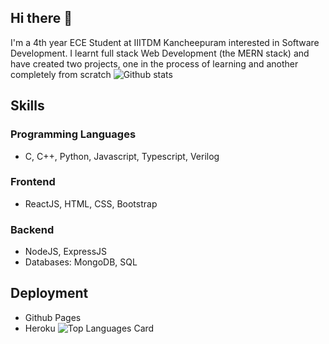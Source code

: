 ## Hi there 👋
I'm a 4th year ECE Student at IIITDM Kancheepuram interested in Software Development. I learnt full stack Web Development (the MERN stack) and have created two projects, one in the process of learning and another completely from scratch
![Github stats](https://github-readme-stats.vercel.app/api?username=ayushr2345&show_icons=true&count_private=true)

## Skills
### Programming Languages
 - C, C++, Python, Javascript, Typescript, Verilog

### Frontend
 - ReactJS, HTML, CSS, Bootstrap
 
### Backend
 - NodeJS, ExpressJS
 - Databases: MongoDB, SQL

## Deployment
 - Github Pages
 - Heroku
![Top Languages Card](https://github-readme-stats.vercel.app/api/top-langs/?username=ayushr2345&layour=compact)

<!--
**ayushr2345/ayushr2345** is a ✨ _special_ ✨ repository because its `README.md` (this file) appears on your GitHub profile.

Here are some ideas to get you started:

- 🔭 I’m currently working on ...
- 🌱 I’m currently learning ...
- 👯 I’m looking to collaborate on ...
- 🤔 I’m looking for help with ...
- 💬 Ask me about ...
- 📫 How to reach me: ...
- 😄 Pronouns: ...
- ⚡ Fun fact: ...
-->
